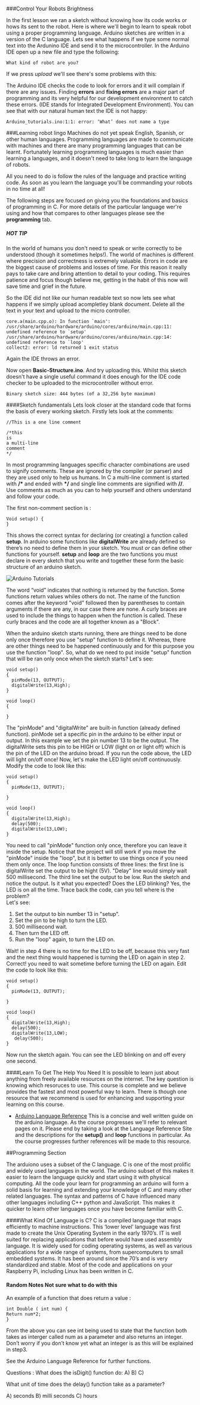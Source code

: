 ###Control Your Robots Brightness

In the first lesson we ran a sketch without knowing how its code works or hows its sent to the robot. Here is where we'll begin to learn to speak robot using a proper programming language. Arduino sketches are written in a version of the C language. Lets see what happens if we type some normal text into the Ardunino IDE and send it to the microcontroller.  In the Arduino IDE open up a new file and type the following:

```
What kind of robot are you?
```
If we press *upload* we'll see there's some problems with this:  

The Arduino IDE checks the code to look for errors and it will complain if there are any issues. Finding  **errors** and **fixing errors** are a major part of programming and its very helpful for our development environment to catch these errors. (IDE stands for Integrated Development Environment).    You can see that with our natural human text the IDE is not happy:

```
Arduino_tutorials.ino:1:1: error: ‘What’ does not name a type
```
###Learning robot lingo
Machines do not yet speak English, Spanish, or other human languages.   Programming languages are made to communicate with machines and there are many programming languages that can be learnt.   Fortunately learning programming languages is much easier than learning a  languages, and it doesn't need to take long to learn the language of robots. 

All you need to do is follow the rules of the language and practice writing code.   As soon as you learn the language you'll be  commanding your robots in no time at all! 

The following steps are focused on giving you the foundations and basics of programming in C. For more details of the particular language wer're using and how that compares to other languages please see the **programming** tab. 


##### HOT TIP
In the world of humans you don't need to speak or write correctly to be understood (though it sometimes helps!).  The world of machines is different where precision and correctness is extremely valuable.  Errors in code are the biggest cause of problems and losses of time.  For this reason it really pays to take care and bring attention to detail to your coding. This requires patience and focus though believe me, getting in the habit of this now will save time and grief in the future.

So the IDE did not like our human readable text so now lets see what happens if we simply upload acompletley blank document. Delete all the text in your text and upload to the micro controller. 

```
core.a(main.cpp.o): In function `main':
/usr/share/arduino/hardware/arduino/cores/arduino/main.cpp:11: undefined reference to `setup'
/usr/share/arduino/hardware/arduino/cores/arduino/main.cpp:14: undefined reference to `loop'
collect2: error: ld returned 1 exit status

```

Again the IDE throws an error. 

Now open **Basic-Structure.ino**. And try uploading this.  Whilst this sketch doesn't have a single useful command it does enough for the IDE code checker to be uploaded to the microcontroller without error. 

```
Binary sketch size: 444 bytes (of a 32,256 byte maximum)
```

####Sketch fundamentals
Lets look closer at the standard code that forms the basis of every working sketch. Firstly lets look at the comments:

```
//This is a one line comment 

/*this 
is 
a multi-line
comment
*/

```

In most programming languages specific character combinations are used to signify comments. These are ignored by the compiler (or parser) and they are used only to help us humans.  In C a multi-line comment is started with **/\*** and ended with **\*/** and single line comments are signified with **//**.  Use comments as much as you can to help yourself and others understand and follow your code.

The first non-comment section is :

```
Void setup() {
}
```

This shows the correct syntax for declaring (or creating) a function called **setup**.  In arduino some functions like **digitalWrite** are already defined so there’s no need to define them in your sketch. You must *or* can define other functions for yourself.  **setup** and **loop** are the two functions you must declare in every sketch that you write and together these form the basic structure of an arduino sketch. 


![Arduino Tutorials](https://github.com/RaghadHAV/arduino-tutorials/blob/master/Images/setuploop.png)

The word “void” indicates that nothing is returned by the function. Some functions return values whiles others do not. The name of the function comes after the keyword "void" followed then by parentheses to contain arguments if there are any, in our case there are none. A curly braces are used to include the things to happen when the function is called. These curly braces and the code are all together known as a "Block".

When the arduino sketch starts running, there are things need to be done only once therefore you use "setup" function to define it. Whereas, there are other things need to be happened continuously and for this purpose you use the function "loop".
So, what do we need to put inside "setup" function that will be ran only once when the sketch starts? Let's see:

```
void setup()
{
  pinMode(13, OUTPUT);
  digitalWrite(13,High);
}

void loop() 
{

}

```

The "pinMode" and "digitalWrite" are built-in function (already defined function). pinMode set a specific pin in the arduino to be either input or output. In this example we set the pin number 13 to be the output. The digitalWrite  sets this pin to be HIGH or LOW (light on or light off) which is the pin of the LED on the arduino broad. If you run the code above, the LED will light on/off once!
Now, let's make the LED light on/off continuously. Modify the code to look like this: 

```
void setup()
{
  pinMode(13, OUTPUT);
  
}

void loop() 
{
  digitalWrite(13,High);
  delay(500);
  digitalWrite(13,LOW);
}

```
You need to call "pinMode" function only once, therefore you can leave it inside the setup. Notice that the project will still work if you move the "pinMode" inside the "loop", but it is better to use things once if you need them only once.
The loop function consists of three lines: the first line is digitalWrite set the output to be hight (5V). "Delay" line would simply wait 500 millisecond. The third line set the output to be low. 
Run the sketch and notice the output. Is it what you expected? Does the LED blinking? Yes, the LED is on all the time. Trace back the code, can you tell where is the problem?  
Let's see:
1. Set the output to bin number 13 in "setup".
2. Set the pin to be high to turn the LED.
3. 500 millisecond wait.
4. Then turn the LED off. 
5. Run the "loop" again, to turn the LED on.

Wait! in step 4 there is no time for the LED to be off, because this very fast and the next thing would happened is turning the LED on again in step 2. Correct! you need to wait sometime before turning the LED on again. 
Edit the code to look like this:

```
void setup()
{
  pinMode(13, OUTPUT);
  
}

void loop() 
{
  digitalWrite(13,High);
  delay(500);
  digitalWrite(13,LOW);
   delay(500);
}

```
Now run the sketch again. You can see the LED blinking on and off every one second.

####Learn To Get The Help You Need
It is possible to learn just about anything from freely available resources on the internet. The key question is knowing which resoruces to use. This course is complete and we believe provides the fastest and most powerful way to learn. There is though one  resource that we recommend is used for enhancing and supporting your learning on this course. 
- [Arduino Language Reference](www.arduino.cc/en/Reference/Setup) This is a concise and well written guide on the arduino language. As the course progresses we'll refer to relevant pages on it. Please end by taking a look at the Language Reference Site and the descriptions for the **setup()** and **loop** functions in particular.  As the course progresses further references will be made to this resource. 


##Programming Section

The arduiono uses a subset of the C language. C is one of the most prolific and widely used languages in the world. The arduino subset of this makes it easier to learn the language quickly and start using it with physical computing.  All the code your learn for programming an arduino will form a solid basis for learning and extending your knowledge of C and many other related languages. The syntax and patterns of C have influenced many other languages including C++ python and JavaScript. This makes it quicker to learn other languages once you have become familiar with C. 

####What Kind Of Language is C?
 C is a compiled language that maps efficiently to machine instructions.  This ‘lower level’ language was first made to create the Unix Operating System in the early 1970’s.  IT is well suited for replacing applications that before would have used assembly language.  It is widely used for coding operating systems, as well as various applications for a wide range of systems, from supercomputers to small embedded systems. It has been around since the 70’s and is very standardized and stable.  Most of the code and applications on your Raspberry Pi, including Linux has been written in C. 




#### Random Notes Not sure what to do with this


An example of a function that does return a value :

```
int Double ( int num) {
Return num*2;
} 
```
From the above you can see int being used to state that the function both takes as interger called num as a parameter and also returns an integer. Don’t worry if you don’t know yet what an integer is as this will be explained in step3. 


See the Arduino Language Reference for further functions.

Questions :
What does the isDigit() function do:
A)
B)
C)

What unit of time does the delay() function take as a parameter?

A) seconds 
B) milli seconds
C) hours 


